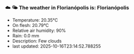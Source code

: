 ### ☁️ 🌤️  The weather in Florianópolis is: Florianópolis

- Temperature: 20.35°C
- On flesh: 20.79°C
- Relative air humidity: 90%
- Rain: 0.0 mm
- Description: Few clouds
- last updated: 2025-10-16T23:14:52.788255
